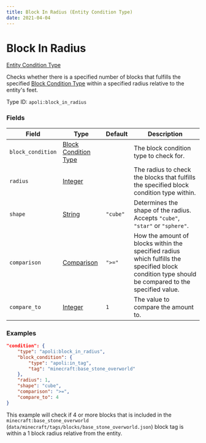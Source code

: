 ```yaml
---
title: Block In Radius (Entity Condition Type)
date: 2021-04-04
---
```


# Block In Radius

[Entity Condition Type](../entity_condition_types.md)

Checks whether there is a specified number of blocks that fulfills the specified [Block Condition Type](../block_condition_types.md) within a specified radius relative to the entity's feet.

Type ID: `apoli:block_in_radius`

### Fields

Field  | Type | Default  | Description
-------|------|----------|------------
`block_condition` | [Block Condition Type](../block_condition_types.md) | | The block condition type to check for.
`radius` | [Integer](../data_types/integer.md) | | The radius to check the blocks that fulfills the specified block condition type within.
`shape` | [String](../data_types/string.md) | `"cube"` | Determines the shape of the radius. Accepts `"cube"`, `"star"` or `"sphere"`.
`comparison` | [Comparison](../data_types/comparison.md) | `">="` | How the amount of blocks within the specified radius which fulfills the specified block condition type should be compared to the specified value.
`compare_to` | [Integer](../data_types/integer.md) | `1` | The value to compare the amount to.

### Examples

```json
"condition": {
    "type": "apoli:block_in_radius",
    "block_condition": {
        "type": "apoli:in_tag",
        "tag": "minecraft:base_stone_overworld"
    },
    "radius": 1,
    "shape": "cube",
    "comparison": ">=",
    "compare_to": 4
}
```

This example will check if 4 or more blocks that is included in the `minecraft:base_stone_overworld` (`data/minecraft/tags/blocks/base_stone_overworld.json`) block tag is within a 1 block radius relative from the entity.
